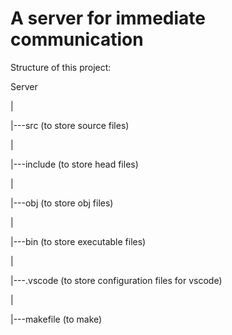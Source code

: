 # A server for immediate communication

Structure of this project:

Server

|

|---src  (to store source files)

|

|---include  (to store head files)

|

|---obj  (to store obj files)

|

|---bin  (to store executable files)

|

|---.vscode (to store configuration files for vscode)

|

|---makefile  (to make)
